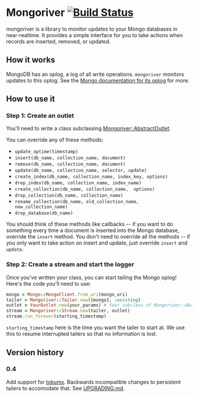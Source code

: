 # Mongoriver [![Build Status](https://travis-ci.org/stripe/mongoriver.svg?branch=master)](https://travis-ci.org/stripe/mongoriver)

mongoriver is a library to monitor updates to your Mongo databases in
near-realtime. It provides a simple interface for you to take actions
when records are inserted, removed, or updated.


## How it works

MongoDB has an *oplog*, a log of all write operations. `mongoriver` monitors
updates to this oplog. See the [Mongo documentation for its oplog](http://docs.mongodb.org/manual/core/replica-set-oplog/) for more.

## How to use it

### Step 1: Create an outlet

You'll need to write a class subclassing
[Mongoriver::AbstractOutlet](https://github.com/stripe/mongoriver/blob/master/lib/mongoriver/abstract_outlet.rb).

You can override any of these methods:

* `update_optime(timestamp)`
* `insert(db_name, collection_name, document)`
* `remove(db_name, collection_name, document)`
* `update(db_name, collection_name, selector, update)`
* `create_index(db_name, collection_name, index_key, options)`
* `drop_index(db_name, collection_name, index_name)`
* `create_collection(db_name, collection_name,  options)`
* `drop_collection(db_name, collection_name)`
* `rename_collection(db_name, old_collection_name, new_collection_name)`
* `drop_database(db_name)`


You should think of these methods like callbacks -- if you want to do something
every time a document is inserted into the Mongo database, override the
`insert` method. You don't need to override all the methods -- if you only want
to take action on insert and update, just override `insert` and `update`.

### Step 2: Create a stream and start the logger

Once you've written your class, you can start tailing the Mongo oplog! Here's
the code you'll need to use:

```ruby
mongo = Mongo::MongoClient.from_uri(mongo_uri)
tailer = Mongoriver::Tailer.new([mongo], :existing)
outlet = YourOutlet.new(your_params) # Your subclass of Mongoriver::AbstractOutlet here
stream = Mongoriver::Stream.new(tailer, outlet)
stream.run_forever(starting_timestamp)
```

`starting_timestamp` here is the time you want the tailer to start at. We use
this to resume interrupted tailers so that no information is lost.


## Version history

### 0.4

Add support for [tokumx](http://www.tokutek.com/products/tokumx-for-mongodb/). Backwards incompatible changes to persistent tailers to accomodate that. See [UPGRADING.md](UPGRADING.md).
